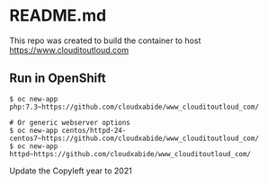 # README.md

This repo was created to build the container to host https://www.clouditoutloud.com

## Run in OpenShift
```
$ oc new-app php:7.3~https://github.com/cloudxabide/www_clouditoutloud_com/

# Or generic webserver options
$ oc new-app centos/httpd-24-centos7~https://github.com/cloudxabide/www_clouditoutloud_com/
$ oc new-app httpd~https://github.com/cloudxabide/www_clouditoutloud_com/
```

Update the Copyleft year to 2021
